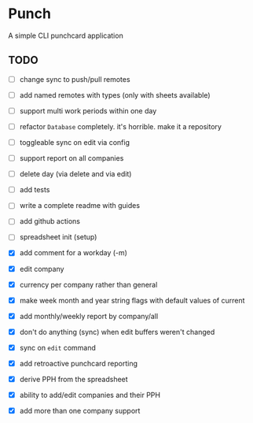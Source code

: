 # Punch

A simple CLI punchcard application

## TODO

- [ ] change sync to push/pull remotes
- [ ] add named remotes with types (only with sheets available)
- [ ] support multi work periods within one day
- [ ] refactor `Database` completely. it's horrible. make it a repository
- [ ] toggleable sync on edit via config
- [ ] support report on all companies
- [ ] delete day (via delete and via edit)
- [ ] add tests
- [ ] write a complete readme with guides
- [ ] add github actions
- [ ] spreadsheet init (setup)
- [X] add comment for a workday (-m)
- [X] edit company
- [X] currency per company rather than general
- [X] make week month and year string flags with default values of current
- [X] add monthly/weekly report by company/all
- [X] don't do anything (sync) when edit buffers weren't changed
- [X] sync on `edit` command
- [X] add retroactive punchcard reporting 
- [X] derive PPH from the spreadsheet
- [X] ability to add/edit companies and their PPH
- [X] add more than one company support

